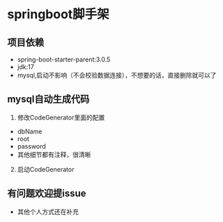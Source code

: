 # springboot脚手架

## 项目依赖
* spring-boot-starter-parent:3.0.5
* jdk:17
* mysql,启动不影响（不会校验数据连接），不想要的话，直接删除就可以了


## mysql自动生成代码

1. 修改CodeGenerator里面的配置
* dbName
* root
* password
* 其他细节都有注释，很清晰
2. 启动CodeGenerator

## 有问题欢迎提issue
* 其他个人方式还在补充

